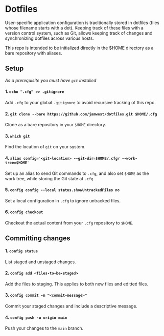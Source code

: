 # Dotfiles

User-specific application configuration is traditionally stored in dotfiles (files whose filename starts with a dot). Keeping track of these files with a version control system, such as Git, allows keeping track of changes and synchronizing dotfiles across various hosts.

This repo is intended to be initialized directly in the $HOME directory as a bare repository with aliases.

## Setup

*As a prerequisite you must have `git` installed*

#### 1. `echo ".cfg" >> .gitignore`

Add `.cfg` to your global `.gitignore` to avoid recursive tracking of this repo.

#### 2. `git clone --bare https://github.com/jamwest/dotfiles.git $HOME/.cfg`

Clone as a bare repository in your `$HOME` directory.

#### 3. `which git`

Find the location of `git` on your system.

#### 4. `alias config='<git-location> --git-dir=$HOME/.cfg/ --work-tree=$HOME'`

Set up an alias to send Git commands to `.cfg`, and also set `$HOME` as the work tree, while storing the Git state at `.cfg`.

#### 5. `config config --local status.showUntrackedFiles no`

Set a local configuration in `.cfg` to ignore untracked files.

#### 6. `config checkout`

Checkout the actual content from your `.cfg` repository to `$HOME`.

## Committing changes

#### 1. `config status`

List staged and unstaged changes.

#### 2. `config add <files-to-be-staged>`

Add the files to staging. This applies to both new files and editted files.

#### 3. `config commit -m "<commit-message>"`

Commit your staged changes and include a descriptive message.

#### 4. `config push -u origin main`

Push your changes to the `main` branch.
